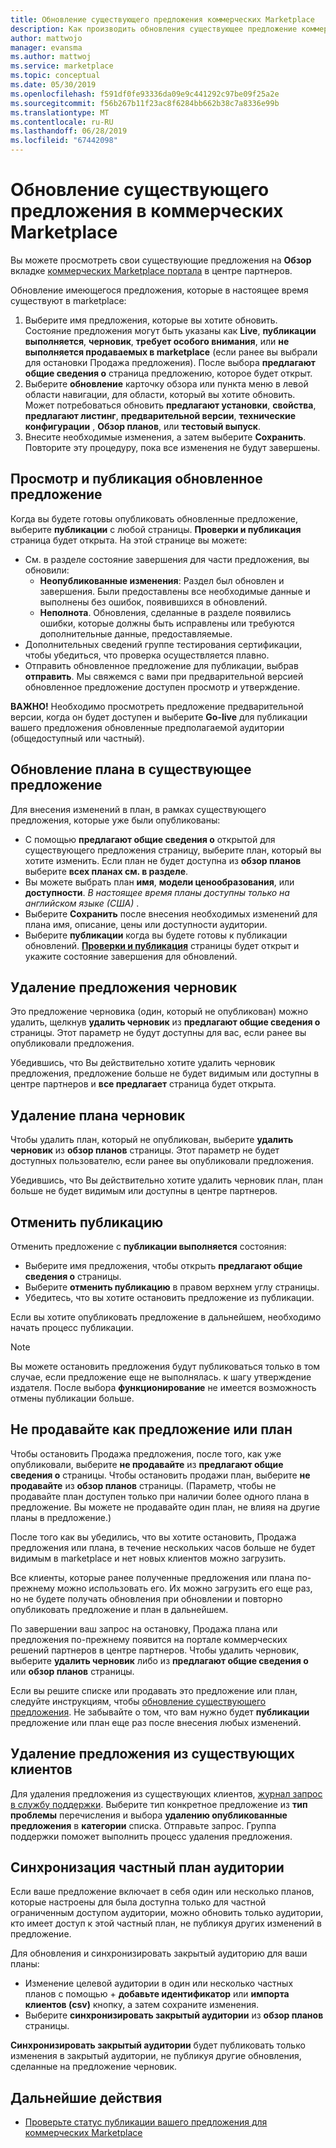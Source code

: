 ```yaml
---
title: Обновление существующего предложения коммерческих Marketplace
description: Как производить обновления существующее предложение коммерческих решений партнеров, включая редактирование, удаление черновика, Отмена запроса на публикацию, необходимо остановить продажи как предложение или план и синхронизирует закрытый аудитории.
author: mattwojo
manager: evansma
ms.author: mattwoj
ms.service: marketplace
ms.topic: conceptual
ms.date: 05/30/2019
ms.openlocfilehash: f591df0fe93336da09e9c441292c97be09f25a2e
ms.sourcegitcommit: f56b267b11f23ac8f6284bb662b38c7a8336e99b
ms.translationtype: MT
ms.contentlocale: ru-RU
ms.lasthandoff: 06/28/2019
ms.locfileid: "67442098"
---
```

# <a name="update-an-existing-offer-in-the-commercial-marketplace"></a>Обновление существующего предложения в коммерческих Marketplace

Вы можете просмотреть свои существующие предложения на **Обзор** вкладке [коммерческих Marketplace портала](https://partner.microsoft.com/dashboard/commercial-marketplace/offers) в центре партнеров.

Обновление имеющегося предложения, которые в настоящее время существуют в marketplace: 

1. Выберите имя предложения, которые вы хотите обновить. Состояние предложения могут быть указаны как **Live**, **публикации выполняется**, **черновик**, **требует особого внимания**, или **не выполняется продаваемых в marketplace** (если ранее вы выбрали для остановки Продажа предложения). После выбора **предлагают общие сведения о** страница предложению, которое будет открыт.
2. Выберите **обновление** карточку обзора или пункта меню в левой области навигации, для области, который вы хотите обновить. Может потребоваться обновить **предлагают установки**, **свойства**, **предлагают листинг**, **предварительной версии**, **технические конфигурации** , **Обзор планов**, или **тестовый выпуск**. 
3. Внесите необходимые изменения, а затем выберите **Сохранить**. Повторите эту процедуру, пока все изменения не будут завершены.

## <a name="review-and-publish-an-updated-offer"></a>Просмотр и публикация обновленное предложение

Когда вы будете готовы опубликовать обновленные предложение, выберите **публикации** с любой страницы. **Проверки и публикация** страница будет открыта. На этой странице вы можете:


- См. в разделе состояние завершения для части предложения, вы обновили: 
    - **Неопубликованные изменения**: Раздел был обновлен и завершения. Были предоставлены все необходимые данные и выполнены без ошибок, появившихся в обновлений.
    - **Неполнота**. Обновления, сделанные в разделе появились ошибки, которые должны быть исправлены или требуются дополнительные данные, предоставляемые.
- Дополнительных сведений группе тестирования сертификации, чтобы убедиться, что проверка осуществляется плавно.
- Отправить обновленное предложение для публикации, выбрав **отправить**.  Мы свяжемся с вами при предварительной версией обновленное предложение доступен просмотр и утверждение.

**ВАЖНО!** Необходимо просмотреть предложение предварительной версии, когда он будет доступен и выберите **Go-live** для публикации вашего предложения обновленные предполагаемой аудитории (общедоступный или частный).

## <a name="update-a-plan-within-an-existing-offer"></a>Обновление плана в существующее предложение

Для внесения изменений в план, в рамках существующего предложения, которые уже были опубликованы:

- С помощью **предлагают общие сведения о** открытой для существующего предложения страницу, выберите план, который вы хотите изменить. Если план не будет доступна из **обзор планов** выберите **всех планах см. в разделе**.
- Вы можете выбрать план **имя**, **модели ценообразования**, или **доступности**. *В настоящее время планы доступны только на английском языке (США)* .
- Выберите **Сохранить** после внесения необходимых изменений для плана имя, описание, цены или доступности аудитории. 
- Выберите **публикации** когда вы будете готовы к публикации обновлений. **[Проверки и публикация](#review-and-publish-an-updated-offer)** страницы будет открыт и укажите состояние завершения для обновлений. 

## <a name="delete-a-draft-offer"></a>Удаление предложения черновик

Это предложение черновика (один, который не опубликован) можно удалить, щелкнув **удалить черновик** из **предлагают общие сведения о** страницы. Этот параметр не будут доступны для вас, если ранее вы опубликовали предложения.

Убедившись, что Вы действительно хотите удалить черновик предложения, предложение больше не будет видимым или доступны в центре партнеров и **все предлагает** страница будет открыта.

## <a name="delete-a-draft-plan"></a>Удаление плана черновик

Чтобы удалить план, который не опубликован, выберите **удалить черновик** из **обзор планов** страницы. Этот параметр не будет доступных пользователю, если ранее вы опубликовали предложения.

Убедившись, что Вы действительно хотите удалить черновик план, план больше не будет видимым или доступны в центре партнеров.

## <a name="cancel-publishing"></a>Отменить публикацию

Отменить предложение с **публикации выполняется** состояния:

- Выберите имя предложения, чтобы открыть **предлагают общие сведения о** страницы. 
- Выберите **отменить публикацию** в правом верхнем углу страницы.
- Убедитесь, что вы хотите остановить предложение из публикации. 

Если вы хотите опубликовать предложение в дальнейшем, необходимо начать процесс публикации.

> [!NOTE]
> Вы можете остановить предложения будут публиковаться только в том случае, если предложение еще не выполнялась. к шагу утверждение издателя. После выбора **функционирование** не имеется возможность отмены публикации больше.

## <a name="stop-selling-an-offer-or-plan"></a>Не продавайте как предложение или план

Чтобы остановить Продажа предложения, после того, как уже опубликовали, выберите **не продавайте** из **предлагают общие сведения о** страницы. Чтобы остановить продажи план, выберите **не продавайте** из **обзор планов** страницы. (Параметр, чтобы не продавайте план доступен только при наличии более одного плана в предложение. Вы можете не продавайте один план, не влияя на другие планы в предложение.)

После того как вы убедились, что вы хотите остановить, Продажа предложения или плана, в течение нескольких часов больше не будет видимым в marketplace и нет новых клиентов можно загрузить. 

Все клиенты, которые ранее полученные предложения или плана по-прежнему можно использовать его. Их можно загрузить его еще раз, но не будете получать обновления при обновлении и повторно опубликовать предложение и план в дальнейшем. 

По завершении ваш запрос на остановку, Продажа плана или предложения по-прежнему появится на портале коммерческих решений партнеров в центре партнеров. Чтобы удалить черновик, выберите **удалить черновик** либо из **предлагают общие сведения о** или **обзор планов** страницы. 

Если вы решите списке или продавать это предложение или план, следуйте инструкциям, чтобы [обновление существующего предложения](#update-an-existing-offer-in-the-commercial-marketplace). Не забывайте о том, что вам нужно будет **публикации** предложение или план еще раз после внесения любых изменений.

## <a name="remove-offers-from-existing-customers"></a>Удаление предложения из существующих клиентов

Для удаления предложения из существующих клиентов, [журнал запрос в службу поддержки](https://support.microsoft.com/supportforbusiness/productselection?sapId=48734891-ee9a-5d77-bf29-82bf8d8111ff). Выберите тип конкретное предложение из **тип проблемы** перечисления и выбора **удалению опубликованные предложения** в **категории** списка. Отправьте запрос. Группа поддержки поможет выполнить процесс удаления предложения.

## <a name="sync-private-plan-audiences"></a>Синхронизация частный план аудитории

Если ваше предложение включает в себя один или несколько планов, которые настроены для была доступна только для частной ограниченным доступом аудитории, можно обновить только аудитории, кто имеет доступ к этой частный план, не публикуя других изменений в предложение. 

Для обновления и синхронизировать закрытый аудиторию для ваши планы:

- Изменение целевой аудитории в один или несколько частных планов с помощью + **добавьте идентификатор** или **импорта клиентов (csv)** кнопку, а затем сохраните изменения.
- Выберите **синхронизировать закрытый аудитории** из **обзор планов** страницы.

**Синхронизировать закрытый аудитории** будет публиковать только изменения в закрытый аудитории, не публикуя другие обновления, сделанные на предложение черновик.

## <a name="next-steps"></a>Дальнейшие действия

- [Проверьте статус публикации вашего предложения для коммерческих Marketplace](./publishing-status.md)
